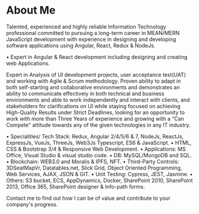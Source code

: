 # About Me

Talented, experienced and highly reliable Information Technology professional committed to pursuing a long-term career in MEAN/MERN JavaScript development with experience in designing and developing software applications using Angular, React, Redux & NodeJs. 

• Expert in Angular & React development including designing and creating web Applications. 

Expert in Analysis of UI development projects, user acceptance test(UAT) and working with Agile & Scrum methodology. Proven ability to adapt in both self-starting and collaborative environments and demonstrates an ability to communicate effectively in both technical and business environments and able to work independently and interact with clients, and stakeholders for clarifications on UI while staying focused on achieving High-Quality Results under Strict Deadlines, looking for an opportunity to work with more than Three Years of experience and growing with a "Can Compete" attitude towards any of the given technologies in any IT industry.

• Specialities/ Tech Stack: Redux, Angular 2/4/5/6 & 7, NodeJs, ReactJs, ExpressJs, VueJs, ThreeJs, Web3Js Typescript, ES6 & JavaScript.
• HTML, CSS & Bootstrap 3/4 & Responsive Web Development.
• Applications: MS Office, Visual Studio & visual studio code.
• DB: MySQL/MongoDB and SQL.
• Blockchain: WEB3.0 and Moralis & IPFS, NFT.
• Third-Party Controls: 3DSeatMapVr, Datatables.net, Slick Grid, Object Oriented Programming, Web Services, AJAX, JSON & GIT.
• Unit Testing: Cypress, JEST, Jasmine.
• Others: S3 bucket, ECS, AppDynamics, Docker, SharePoint 2010, SharePoint 2013, Office 365, SharePoint designer & Info-path forms.

Contact me to find out how I can be of value and contribute to your company's progress.
